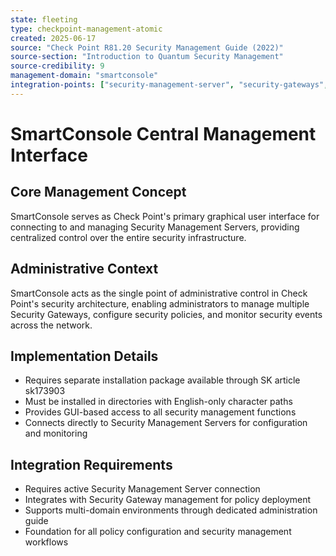 ```yaml
---
state: fleeting
type: checkpoint-management-atomic
created: 2025-06-17
source: "Check Point R81.20 Security Management Guide (2022)"
source-section: "Introduction to Quantum Security Management"
source-credibility: 9
management-domain: "smartconsole"
integration-points: ["security-management-server", "security-gateways", "policy-management"]
---
```


# SmartConsole Central Management Interface

## Core Management Concept
SmartConsole serves as Check Point's primary graphical user interface for connecting to and managing Security Management Servers, providing centralized control over the entire security infrastructure.

## Administrative Context
SmartConsole acts as the single point of administrative control in Check Point's security architecture, enabling administrators to manage multiple Security Gateways, configure security policies, and monitor security events across the network.

## Implementation Details
- Requires separate installation package available through SK article sk173903
- Must be installed in directories with English-only character paths
- Provides GUI-based access to all security management functions
- Connects directly to Security Management Servers for configuration and monitoring

## Integration Requirements
- Requires active Security Management Server connection
- Integrates with Security Gateway management for policy deployment
- Supports multi-domain environments through dedicated administration guide
- Foundation for all policy configuration and security management workflows